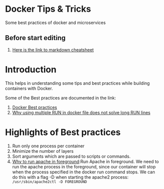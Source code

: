 # Docker Tips & Tricks
Some best practices of docker and microservices

## Before start editing
1. [Here is the link to markdown cheatsheet](https://github.com/adam-p/markdown-here/wiki/Markdown-Cheatsheet)

# Introduction
This helps in understanding some tips and best practices while building containers with Docker.

Some of the Best practices are documented in the link:

1. [Docker Best practices](https://docs.docker.com/engine/userguide/eng-image/dockerfile_best-practices/)
2. [Why using multiple RUN in docker file does not solve long RUN lines](http://stackoverflow.com/questions/25943274/docker-run-command-when-to-group-commands-when-not-to)

# Highlights of Best practices
1. Run only one process per container
2. Minimize the number of layers
3. Sort arguments which are passed to scripts or commands.
4. [Why to run apache in foreground](https://coreos.com/os/docs/latest/getting-started-with-docker.html):Run Apache in foreground. We need to run the apache process in the foreground, since our container will stop when the process specified in the docker run command stops. We can do this with a flag -D when starting the apache2 process: ``` /usr/sbin/apache2ctl -D FOREGROUND```
